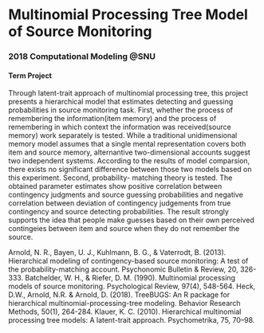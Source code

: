 # Multinomial Processing Tree Model of Source Monitoring
### 2018 Computational Modeling @SNU

#### Term Project

Through latent-trait approach of multinomial processing tree, this project presents a hierarchical
model that estimates detecting and guessing probabilities in source monitoring task. First,
whether the process of remembering the information(item memory) and the process of
remembering in which context the information was received(source memory) work separately is
tested. While a traditional unidimensional memory model assumes that a single mental
representation covers both item and source memory, alternantive two-dimensional accounts
suggest two independent systems. According to the results of model comparsion, there exists no
significant difference between those two models based on this experiment. Second, probability-
matching theory is tested. The obtained parameter estimates show positive correlation between
contingency judgments and source guessing probabilities and negative correlation between
deviation of contingency judgements from true contingency and source detecting probabilities.
The result strongly supports the idea that people make guesses based on their own perceived
contingeies between item and source when they do not remember the source.

Arnold, N. R., Bayen, U. J., Kuhlmann, B. G., & Vaterrodt, B. (2013). Hierarchical modeling of contingency-based source monitoring: A test of the probability-matching account. Psychonomic Bulletin & Review, 20, 326-333.
Batchelder, W. H., & Riefer, D. M. (1990). Multinomial processing models of source monitoring. Psychological Review, 97(4), 548-564.
Heck, D.W., Arnold, N.R. & Arnold, D. (2018). TreeBUGS: An R package for hierarchical multinomial-processing-tree modeling. Behavior Research Methods, 50(1), 264-284.
Klauer, K. C. (2010). Hierarchical multinomial processing tree models: A latent-trait approach. Psychometrika, 75, 70–98.

